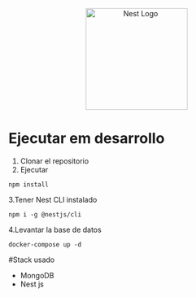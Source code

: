 <p align="center">
  <a href="http://nestjs.com/" target="blank"><img src="https://nestjs.com/img/logo-small.svg" width="200" alt="Nest Logo" /></a>
</p>

# Ejecutar em desarrollo 

1. Clonar  el repositorio
2. Ejecutar 
```
npm install
```
3.Tener  Nest CLI  instalado 

```
npm i -g @nestjs/cli
```

4.Levantar la base de datos

```
docker-compose up -d 

```

#Stack usado 
* MongoDB
* Nest js 

